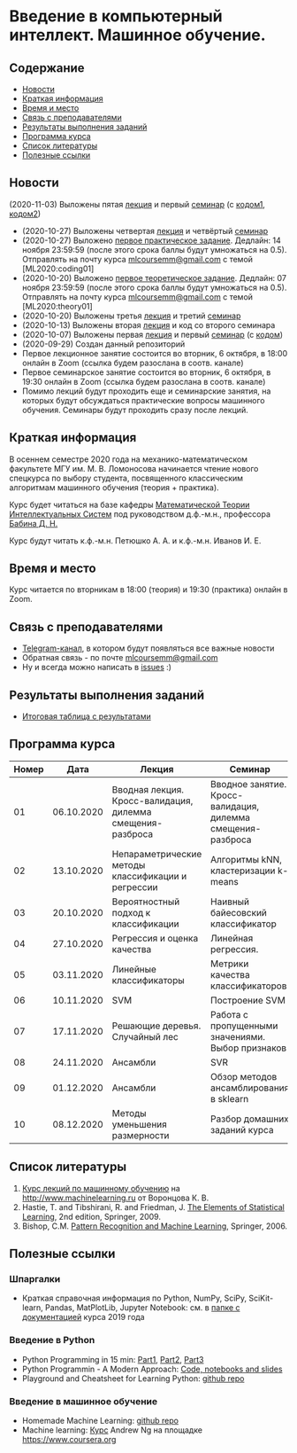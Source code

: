 # Введение в компьютерный интеллект. Машинное обучение.

## Содержание
* [Новости](#news)
* [Краткая информация](#info)
* [Время и место](#ww)
* [Связь с преподавателями](#feedback)
* [Результаты выполнения заданий](#marks)
* [Программа курса](#program)
* [Список литературы](#lit)
* [Полезные ссылки](#links)
## <a name="news" /> Новости
(2020-11-03) Выложены пятая [лекция](./lectures/lecture05-lin_class.pdf) и первый [семинар](./seminars/seminar05-lin_class.pdf) (с [кодом1](./seminars/seminar05-lin_class.ipynb), [кодом2](./seminars/seminar05-class_metrics.ipynb))
* (2020-10-27) Выложены четвертая [лекция](./lectures/lecture04-linreg.pdf) и четвёртый [семинар](./seminars/seminar04_linear_regression_v1.ipynb)
* (2020-10-27) Выложено [первое практическое задание](./assignments/programming01). Дедлайн: 14 ноября 23:59:59 (после этого срока баллы будут умножаться на 0.5).
Отправлять на почту курса mlcoursemm@gmail.com с темой [ML2020:coding01]
* (2020-10-20) Выложено [первое теоретическое задание](./assignments/theory01.pdf). Дедлайн: 07 ноября 23:59:59 (после этого срока баллы будут умножаться на 0.5).
Отправлять на почту курса mlcoursemm@gmail.com с темой [ML2020:theory01]
* (2020-10-20) Выложены третья  [лекция](./lectures/lecture03_probability.pdf) и третий [семинар](./seminars/seminar03_naive.pdf)
* (2020-10-13) Выложены вторая  [лекция](./lectures/lecture02-knn.pdf) и код со второго семинара
* (2020-10-07) Выложены первая [лекция](./lectures/lecture01-intro_cv_bv.pdf) и первый [семинар](./seminars/seminar01-intro_cv_bv.pdf) (с [кодом](./seminars/seminar01-intro_cv_bv.ipynb))
* (2020-09-29) Создан данный репозиторий
* Первое лекционное занятие состоится во вторник, 6 октября, в 18:00 онлайн в Zoom (ссылка будем разослана в соотв. канале)
* Первое семинарское занятие состоится во вторник, 6 октября, в 19:30 онлайн в Zoom (ссылка будем разослана в соотв. канале)
* Помимо лекций будут проходить еще и семинарские занятия, на которых будут обсуждаться практические вопросы машинного обучения. Семинары будут проходить сразу после лекций.
## <a name="info" /> Краткая информация 
В осеннем семестре 2020 года на механико-математическом факультете МГУ им. М. В. Ломоносова начинается чтение нового спецкурса по выбору студента, посвященного классическим алгоритмам машинного обучения (теория + практика). 

Курс будет читаться на базе кафедры [Математической Теории Интеллектуальных Систем](http://intsys.msu.ru) под руководством д.ф.-м.н., профессора [Бабина Д. Н.](http://intsys.msu.ru/staff/babin/) 

Курс будут читать к.ф.-м.н. Петюшко А. А. и к.ф.-м.н. Иванов И. Е.
## <a name="ww" /> Время и место 
Курс читается по вторникам в 18:00 (теория) и 19:30 (практика) онлайн в Zoom. 
## <a name="feedback" /> Связь с преподавателями
* [Telegram-канал](https://t.me/joinchat/AAAAAEUmx5cJLOdLXsOt8g), в котором будут появляться все важные новости
* Обратная связь - по почте mlcoursemm@gmail.com
* Ну и всегда можно написать в [issues](https://github.com/mlcoursemm/ml2020autumn/issues) :)
## <a name="marks" /> Результаты выполнения заданий
* [Итоговая таблица с результатами](https://docs.google.com/spreadsheets/d/1YKxMMr-FvLnmN_BBigXoxGQye55lmmv7edD_NfNiC8E/edit?usp=sharing)
## <a name="program" /> Программа курса 
| Номер         | Дата          | Лекция                                            | Семинар                                 | ДЗ            |
| ------------- | ------------- | -------------                                     | -------------                           | ------------- |
| 01            | 06.10.2020    | Вводная лекция. Кросс-валидация, дилемма смещения-разброса | Вводное занятие. Кросс-валидация, дилемма смещения-разброса | |
| 02            | 13.10.2020    | Непараметрические методы классификации и регрессии| Алгоритмы kNN, кластеризации k-means | |
| 03            | 20.10.2020    | Вероятностный подход к классификации              | Наивный байесовский классификатор | Теория1 |
| 04            | 27.10.2020    | Регрессия и оценка качества                       | Линейная регрессия.  | Практическое задание 1 |
| 05            | 03.11.2020    | Линейные классификаторы                           | Метрики качества классификаторов | |
| 06            | 10.11.2020    | SVM                                               | Построение SVM | |
| 07            | 17.11.2020    | Решающие деревья. Случайный лес                   | Работа с пропущенными значениями. Выбор признаков | |
| 08            | 24.11.2020    | Ансамбли                                          | SVR | |
| 09            | 01.12.2020    | Ансамбли                                          | Обзор методов ансамблирования в sklearn | |
| 10            | 08.12.2020    | Методы уменьшения размерности                     | Разбор домашних заданий курса           | |

## <a name="lit" /> Список литературы
1. [Курс лекций по машинному обучению](http://www.machinelearning.ru/wiki/index.php?title=Машинное_обучение_%28курс_лекций%2C_К.В.Воронцов%29) на http://www.machinelearning.ru от Воронцова К. В.
1. Hastie, T. and Tibshirani, R. and Friedman, J. [The Elements of Statistical Learning](https://web.stanford.edu/~hastie/ElemStatLearn/printings/ESLII_print12.pdf), 2nd edition, Springer, 2009.
2. Bishop, C.M. [Pattern Recognition and Machine Learning](https://www.microsoft.com/en-us/research/uploads/prod/2006/01/Bishop-Pattern-Recognition-and-Machine-Learning-2006.pdf), Springer, 2006.
## <a name="links" /> Полезные ссылки 
### Шпаргалки
* Краткая справочная информация по Python, NumPy, SciPy, SciKit-learn, Pandas, MatPlotLib, Jupyter Notebook: см. в [папке с документацией](https://github.com/mlcoursemm/mlcoursemm2019spring/tree/master/cheatsheets) курса 2019 года
### Введение в Python
* Python Programming in 15 min: [Part1](https://towardsdatascience.com/python-programming-in-15-min-part-1-3ad2d773834c), [Part2](https://towardsdatascience.com/python-programming-in-15-min-part-2-480f78713544), [Part3](https://towardsdatascience.com/python-programming-in-15-min-part-3-ce882f9ab9b2)
* Python Programmin - A Modern Approach: [Code, notebooks and slides](https://github.com/vamsi/python-programming-modern-approach)
* Playground and Cheatsheet for Learning Python: [github repo](https://github.com/trekhleb/learn-python)
### Введение в машинное обучение
* Homemade Machine Learning: [github repo](https://github.com/trekhleb/homemade-machine-learning)
* Machine learning: [Курс](https://www.coursera.org/learn/machine-learning) Andrew Ng на площадке https://www.coursera.org

